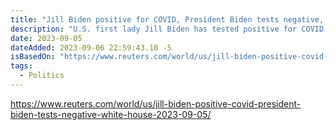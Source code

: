 ```yaml
---
title: "Jill Biden positive for COVID, President Biden tests negative, White House says"
description: "U.S. first lady Jill Biden has tested positive for COVID-19 just days before President Joe Biden, who tested negative for the virus, is due to travel to a Group of 20 summit in India"
date: 2023-09-05
dateAdded: 2023-09-06 22:59:43.10 -5
isBasedOn: "https://www.reuters.com/world/us/jill-biden-positive-covid-president-biden-tests-negative-white-house-2023-09-05/"
tags:
  - Politics
---
```


https://www.reuters.com/world/us/jill-biden-positive-covid-president-biden-tests-negative-white-house-2023-09-05/

